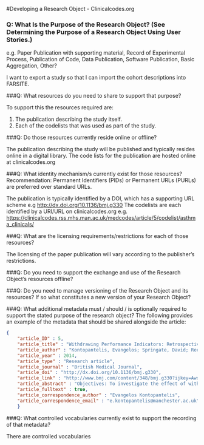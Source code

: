 #Developing a Research Object - Clinicalcodes.org

### Q:  What Is the Purpose of the Research Object? (See Determining the Purpose of a Research Object Using User Stories.) ###

e.g. Paper Publication with supporting material, Record of Experimental Process,  Publication of Code, Data Publication, Software Publication, Basic Aggregation, Other?  

I want to export a study so that I can import the cohort descriptions into FARSITE.  


###Q:  What resources do you need to share to support that purpose?

To support this the resources required are: 
1. The publication describing the study itself.
2. Each of the codelists that was used as part of the study.
 
###Q:  Do those resources currently reside online or offline? 

The publication describing the study will be published and typically resides online in a digital library.
The code lists for the publication are hosted online at clinicalcodes.org 

###Q:  What identity mechanism/s currently exist for those resources? 
Recommendation: Permanent Identifiers (PIDs) or Permanent URLs (PURLs) are preferred over standard URLs.  

The publication is typically identified by a DOI, which has a supporting URL scheme e.g http://dx.doi.org/10.1136/bmj.g330 
The codelists are each identified by a URI/URL on clinicalcodes.org e.g. https://clinicalcodes.rss.mhs.man.ac.uk/medcodes/article/5/codelist/asthma_clinicals/

###Q:  What are the licensing requirements/restrictions for each of those resources? 

The licensing of the paper publication will vary according to the publisher’s restrictions. 
 
###Q:  Do you need to support the exchange and use of the Research Object’s resources offline?  


###Q:  Do you need to manage versioning of the Research Object and its resources?  If so what constitutes a new version of your Research Object?

###Q:  What additional metadata must / should / is optionally required to support the stated purpose of the research object?
The following provides an example of the metadata that should be shared alongside the article:

````json
{
	"article_ID" : 5,
    "article_title" : "Withdrawing Performance Indicators: Retrospective Analysis of General Practice Performance Under the UKs Quality and Outcomes Framework",
    "article_author" : "Kontopantelis, Evangelos; Springate, David; Reeves, David; Ashcroft, Darren; Valderas, Jose M; Doran, Tim",
    "article_year" : 2014,
    "article_type" : "Research article",
    "article_journal" : "British Medical Journal",
    "article_doi" : "http://dx.doi.org/10.1136/bmj.g330",
    "article_link" : "http://www.bmj.com/content/348/bmj.g330?ijkey=AwxEb4LKHleAKNk&keytype=ref",
    "article_abstract" : "Objectives: To investigate the effect of withdrawing incentives on recorded quality of care, in the context of the UK Quality and Outcomes Framework pay-for-performance scheme. Design: Retrospective longitudinal study. Setting: Data for 644 general practices, from 2004/5 to 2011/12, extracted from the Clinical Practice Research Datalink. Participants: All patients registered with any of the practices over the study period, 13,772,992 in total. Intervention: The removal of financial incentives for aspects of care for patients with asthma, coronary heart disease, diabetes, stroke and psychosis. Main outcome measures: Performance on eight clinical quality indicators withdrawn from a national incentive scheme: influenza immunisation (asthma) and lithium therapy monitoring (psychosis), removed in April 2006; blood pressure monitoring (coronary heart disease, diabetes, stroke), cholesterol level monitoring (coronary heart disease, diabetes) and blood glucose monitoring (diabetes), removed in April 2011. Multilevel mixed effects multiple linear regression models were used to quantify the effect of incentive withdrawal. Results: Mean levels of performance were generally stable after the removal of the incentives, both short- and long-term. For the two indicators removed in April 2006/7, levels in 2011/12 were very close to 2005/6 levels, although a small but statistically significant drop was estimated for influenza immunisation. For five of the six indicators withdrawn in from April 2011/12, there was no significant impact on performance in that year following removal and differences between predicted and observed scores were small. Performance on related outcome indicators retained in the scheme (e.g. blood pressure control) was generally unaffected. Conclusions: Following the removal of incentives, levels of performance across a range of clinical activities generally remained stable. This indicates that health benefits from incentive schemes can potentially be increased by periodically replacing existing indicators with new indicators relating to alternative aspects of care. However, most of the aspects of care we investigated remained indirectly incentivised and further work is required to assess the generalisability of the findings when incentives are fully withdrawn.",
    "article_fulltext" : true,
    "article_correspondence_author" : "Evangelos Kontopantelis",
    "article_correspondence_email" : "e.kontopantelis@manchester.ac.uk"
    }
````
###Q:  What controlled vocabularies currently exist to support the recording of that metadata?  

There are controlled vocabularies 
